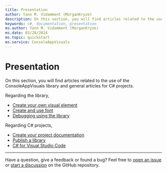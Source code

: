 ```yaml
---
title: Presentation
author: Yann M. Vidamment (MorganKryze)
description: On this section, you will find articles related to the use of the ConsoleAppVisuals library and general articles for C# projects.
keywords: c#, documentation, presentation
ms.author: Yann M. Vidamment (MorganKryze)
ms.date: 03/28/2024
ms.topic: quickstart
ms.service: ConsoleAppVisuals
---
```


# Presentation

On this section, you will find articles related to the use of the ConsoleAppVisuals library and general articles for C# projects.

Regarding the library,

- [Create your own visual element](/ConsoleAppVisuals/articles/create_element.html)
- [Create and use font](/ConsoleAppVisuals/articles/create_font.html)
- [Debugging using the library](/ConsoleAppVisuals/articles/debugging.html)

Regarding C# projects,

- [Create your project documentation](/ConsoleAppVisuals/articles/create_docs.html)
- [Publish a library](/ConsoleAppVisuals/articles/publish_library.html)
- [C# for Visual Studio Code](/ConsoleAppVisuals/articles/csharp_for_vscode.html)

---

Have a question, give a feedback or found a bug? Feel free to [open an issue](https://github.com/MorganKryze/ConsoleAppVisuals/issues) or [start a discussion](https://github.com/MorganKryze/ConsoleAppVisuals/discussions) on the GitHub repository.
